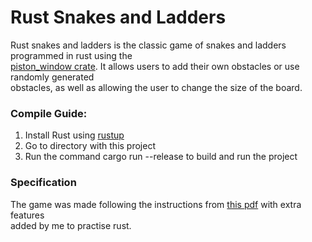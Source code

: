 # Rust Snakes and Ladders
Rust snakes and ladders is the classic game of snakes and ladders programmed in rust using the<br>
[piston_window crate](https://github.com/PistonDevelopers/piston_window). It allows users to add their own obstacles or use randomly generated<br>
obstacles, as well as allowing the user to change the size of the board.
### Compile Guide:
1. Install Rust using [rustup](https://rustup.rs/)
2. Go to directory with this project
3. Run the command cargo run --release to build and run the project

### Specification 
The game was made following the instructions from [this pdf](https://pdfhost.io/v/xBfvK9fub_project_specpdf.pdf) 
with extra features<br>added by me to practise rust.